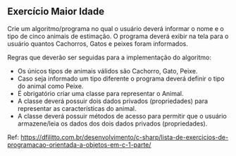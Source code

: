 ## Exercício Maior Idade
Crie um algoritmo/programa no qual o usuário deverá informar o nome e o tipo de cinco animais de estimação. O programa deverá exibir na tela para o usuário quantos Cachorros, Gatos e peixes foram informados.  

Regras que deverão ser seguidas para a implementação do algoritmo:  

- Os únicos tipos de animais válidos são Cachorro, Gato, Peixe.  
- Caso seja informado um tipo diferente o programa deverá definir o tipo do animal como Peixe.  
- É obrigatório criar uma classe para representar o Animal.  
- A classe deverá possuir dois dados privados (propriedades) para representar as características do animal.  
- A classe deverá possuir métodos de acesso para permitir que o usuário armazene/leia os dados dos dois dados privados (propriedades).  

Ref: <https://dfilitto.com.br/desenvolvimento/c-sharp/lista-de-exercicios-de-programacao-orientada-a-objetos-em-c-1-parte/>
